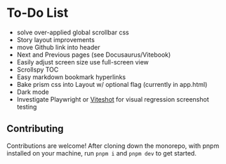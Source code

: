 # To-Do List

- solve over-applied global scrollbar css
- Story layout improvements
- move Github link into header
- Next and Previous pages (see Docusaurus/Vitebook)
- Easily adjust screen size use full-screen view
- Scrollspy TOC
- Easy markdown bookmark hyperlinks
- Bake prism css into Layout w/ optional flag (currently in app.html)
- Dark mode
- Investigate Playwright or [Viteshot](https://viteshot.com/) for visual regression screenshot testing

## Contributing

Contributions are welcome! After cloning down the monorepo, with pnpm installed on your machine, run `pnpm i` and `pnpm dev` to get started.